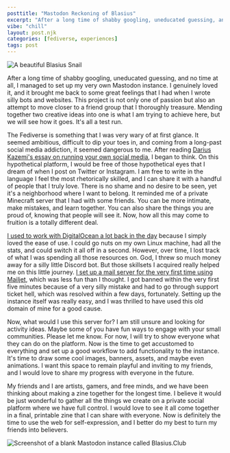 ```yaml
---
posttitle: "Mastodon Reckoning of Blasius"
excerpt: "After a long time of shabby googling, uneducated guessing, and no time at all, I managed to set up my very own Mastodon instance. I genuinely loved it, and it brought me back to some great feelings that I had when I wrote silly bots and websites. This project is not only one of passion but also an attempt to move closer to a friend group that I thoroughly treasure. Mending together two creative ideas into one is what I am trying to achieve here, but we will see how it goes. It's all a test run."
vibe: "chill"
layout: post.njk
categories: [fediverse, experiences]
tags: post
---
```


![A beautiful Blasius Snail](/images/posts/mastodon-1.png "A beautiful Blasius Snail")

After a long time of shabby googling, uneducated guessing, and no time at all, I managed to set up my very own Mastodon instance. I genuinely loved it, and it brought me back to some great feelings that I had when I wrote silly bots and websites. This project is not only one of passion but also an attempt to move closer to a friend group that I thoroughly treasure. Mending together two creative ideas into one is what I am trying to achieve here, but we will see how it goes. It's all a test run.

The Fediverse is something that I was very wary of at first glance. It seemed ambitious, difficult to dip your toes in, and coming from a long-past social media addiction, it seemed dangerous to me. After reading [Darius Kazemi's essay on running your own social media](https://runyourown.social/), I began to think. On this hypothetical platform, I would be free of those hypothetical eyes that I dream of when I post on Twitter or Instagram. I am free to write in the language I feel the most rhetorically skilled, and I can share it with a handful of people that I truly love. There is no shame and no desire to be seen, yet it's a neighborhood where I want to belong. It reminded me of a private Minecraft server that I had with some friends. You can be more intimate, make mistakes, and learn together. You can also share the things you are proud of, knowing that people will see it. Now, how all this may come to fruition is a totally different deal.

[I used to work with DigitalOcean a lot back in the day](https://www.digitalocean.com/) because I simply loved the ease of use. I could go nuts on my own Linux machine, had all the stats, and could switch it all off in a second. However, over time, I lost track of what I was spending all those resources on. God, I threw so much money away for a silly little Discord bot. But those skillsets I acquired really helped me on this little journey. [I set up a mail server for the very first time using Mailjet](https://www.mailjet.com/), which was less fun than I thought. I got banned within the very first five minutes because of a very silly mistake and had to go through support ticket hell, which was resolved within a few days, fortunately. Setting up the instance itself was really easy, and I was thrilled to have used this old domain of mine for a good cause.

Now, what would I use this server for? I am still unsure and looking for activity ideas. Maybe some of you have fun ways to engage with your small communities. Please let me know. For now, I will try to show everyone what they can do on the platform. Now is the time to get accustomed to everything and set up a good workflow to add functionality to the instance. It's time to draw some cool images, banners, assets, and maybe even animations. I want this space to remain playful and inviting to my friends, and I would love to share my progress with everyone in the future.

My friends and I are artists, gamers, and free minds, and we have been thinking about making a zine together for the longest time. I believe it would be just wonderful to gather all the things we create on a private social platform where we have full control. I would love to see it all come together in a final, printable zine that I can share with everyone. Now is definitely the time to use the web for self-expression, and I better do my best to turn my friends into believers.

![Screenshot of a blank Mastodon instance called Blasius.Club](/images/posts/mastodon-2.png "Screenshot of a blank Mastodon instance called Blasius.Club")
